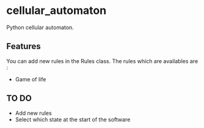 # cellular_automaton

Python cellular automaton.

## Features

You can add new rules in the Rules class. The rules which are availables are : 

- Game of life

## TO DO

- Add new rules
- Select which state at the start of the software
